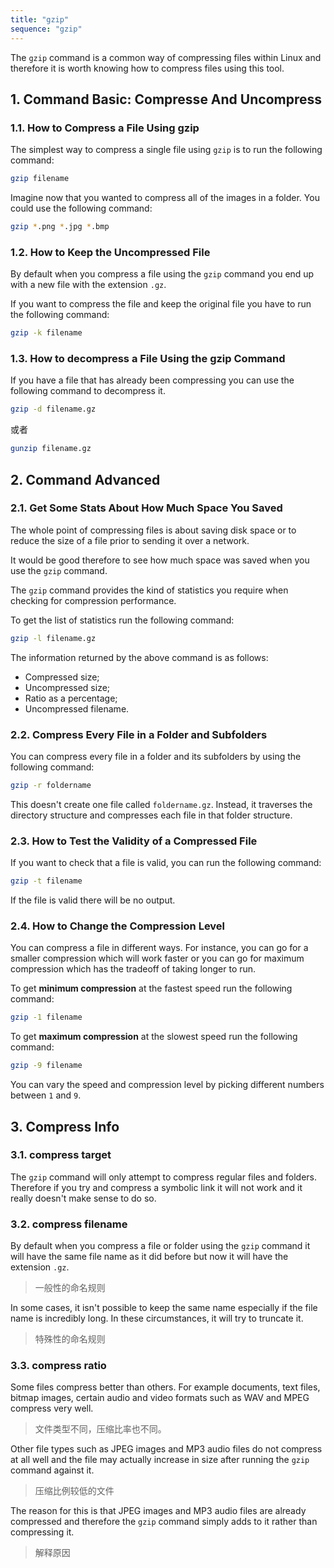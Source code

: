 ```yaml
---
title: "gzip"
sequence: "gzip"
---
```


The `gzip` command is a common way of compressing files within Linux and
therefore it is worth knowing how to compress files using this tool.

## 1. Command Basic: Compresse And Uncompress

### 1.1. How to Compress a File Using gzip

The simplest way to compress a single file using `gzip` is to run the following command:

```bash
gzip filename
```

Imagine now that you wanted to compress all of the images in a folder. You could use the following command:

```bash
gzip *.png *.jpg *.bmp
```

### 1.2. How to Keep the Uncompressed File

By default when you compress a file using the `gzip` command you end up with a new file with the extension `.gz`.

If you want to compress the file and keep the original file you have to run the following command:

```bash
gzip -k filename
```

### 1.3. How to decompress a File Using the gzip Command

If you have a file that has already been compressing you can use the following command to decompress it.

```bash
gzip -d filename.gz
```

或者

```bash
gunzip filename.gz
```

## 2. Command Advanced

### 2.1. Get Some Stats About How Much Space You Saved

The whole point of compressing files is about saving disk space or
to reduce the size of a file prior to sending it over a network.

It would be good therefore to see how much space was saved when you use the `gzip` command.

The `gzip` command provides the kind of statistics you require when checking for compression performance.

To get the list of statistics run the following command:

```bash
gzip -l filename.gz
```

The information returned by the above command is as follows:

- Compressed size;
- Uncompressed size;
- Ratio as a percentage;
- Uncompressed filename.

### 2.2. Compress Every File in a Folder and Subfolders

You can compress every file in a folder and its subfolders by using the following command:

```bash
gzip -r foldername
```

This doesn't create one file called `foldername.gz`.
Instead, it traverses the directory structure and compresses each file in that folder structure.

### 2.3. How to Test the Validity of a Compressed File

If you want to check that a file is valid, you can run the following command:

```bash
gzip -t filename
```

If the file is valid there will be no output.

### 2.4. How to Change the Compression Level

You can compress a file in different ways.
For instance, you can go for a smaller compression which will work faster or
you can go for maximum compression which has the tradeoff of taking longer to run.

To get **minimum compression** at the fastest speed run the following command:

```bash
gzip -1 filename
```

To get **maximum compression** at the slowest speed run the following command:

```bash
gzip -9 filename
```

You can vary the speed and compression level by picking different numbers between `1` and `9`.

## 3. Compress Info

### 3.1. compress target

The `gzip` command will only attempt to compress regular files and folders.
Therefore if you try and compress a symbolic link it will not work and it really doesn't make sense to do so.

### 3.2. compress filename

By default when you compress a file or folder using the `gzip` command
it will have the same file name as it did before but now it will have the extension `.gz`.

> 一般性的命名规则

In some cases, it isn't possible to keep the same name especially if the file name is incredibly long.
In these circumstances, it will try to truncate it.

> 特殊性的命名规则

### 3.3. compress ratio

Some files compress better than others.
For example documents, text files, bitmap images,
certain audio and video formats such as WAV and MPEG compress very well.

> 文件类型不同，压缩比率也不同。

Other file types such as JPEG images and MP3 audio files do not compress at all well and
the file may actually increase in size after running the `gzip` command against it.

> 压缩比例较低的文件

The reason for this is that JPEG images and MP3 audio files are already compressed and
therefore the `gzip` command simply adds to it rather than compressing it.

> 解释原因
